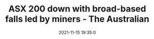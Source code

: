---
"title": "ASX 200 down with broad-based falls led by miners - The Australian"
"date": "2021-11-15 19:35:0"
"feed_name": "GOOGLENEWSMINING"
"feed_website": "https://news.google.com/search?q=mining%2Bincident&hl=en-US&gl=US&ceid=US:en"
"feed_rss": "https://news.google.com/rss/search?q=mining%2Bincident&hl=en-US&gl=US&ceid=US:en"
"link": "https://www.theaustralian.com.au/business/trading-day/asx-to-open-down-wall-street-slips-on-inflation-fears/live-coverage/6acfe39874e9d621bbb41a7d96a4e684"
"source": "{'href': 'https://www.theaustralian.com.au', 'title': 'The Australian'}"
"file": "_posts/2021-1-1-49089f0b3671a217009e70cde24d7e83c825436a.md"
"accident": "1"
"drilling": "0"
"dead": "0"
"injured": "0"
"arrested": "0"
"place": "unknown place"
"where": "unknown site"
"causes": "unknown"
"place_uri": "unknown place"
---